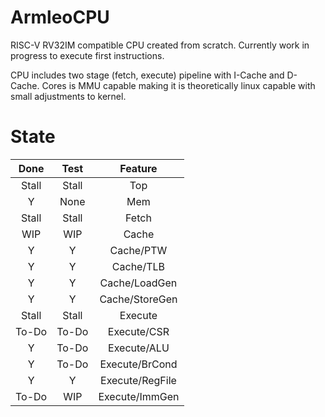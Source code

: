 # ArmleoCPU

RISC-V RV32IM compatible CPU created from scratch. Currently work in progress to execute first instructions.

CPU includes two stage (fetch, execute) pipeline with I-Cache and D-Cache. Cores is MMU capable making it is theoretically linux capable with small adjustments to kernel.

# State
|Done   |Test   |Feature        |
|:-----:|:-----:|:-------------:|
|Stall  |Stall  |Top            |
|Y      |None   |Mem            |
|Stall  |Stall  |Fetch          |
|WIP    |WIP    |Cache          |
|Y      |Y      |Cache/PTW      |
|Y      |Y      |Cache/TLB      |
|Y      |Y      |Cache/LoadGen  |
|Y      |Y      |Cache/StoreGen |
|Stall  |Stall  |Execute        |
|To-Do  |To-Do  |Execute/CSR    |
|Y      |To-Do  |Execute/ALU    |
|Y      |To-Do  |Execute/BrCond |
|Y      |Y      |Execute/RegFile|
|To-Do  |WIP    |Execute/ImmGen |
